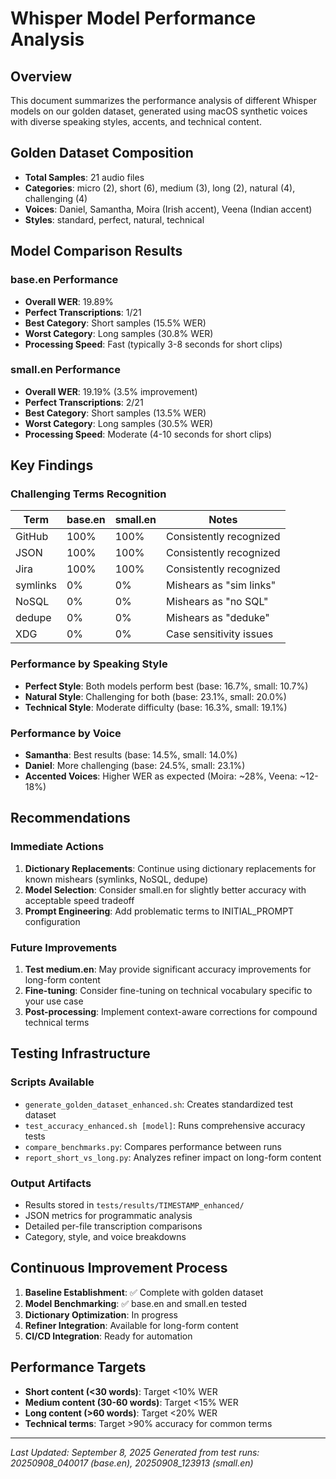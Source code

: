 # Whisper Model Performance Analysis

## Overview
This document summarizes the performance analysis of different Whisper models on our golden dataset, generated using macOS synthetic voices with diverse speaking styles, accents, and technical content.

## Golden Dataset Composition
- **Total Samples**: 21 audio files
- **Categories**: micro (2), short (6), medium (3), long (2), natural (4), challenging (4)
- **Voices**: Daniel, Samantha, Moira (Irish accent), Veena (Indian accent)
- **Styles**: standard, perfect, natural, technical

## Model Comparison Results

### base.en Performance
- **Overall WER**: 19.89%
- **Perfect Transcriptions**: 1/21
- **Best Category**: Short samples (15.5% WER)
- **Worst Category**: Long samples (30.8% WER)
- **Processing Speed**: Fast (typically 3-8 seconds for short clips)

### small.en Performance
- **Overall WER**: 19.19% (3.5% improvement)
- **Perfect Transcriptions**: 2/21
- **Best Category**: Short samples (13.5% WER)
- **Worst Category**: Long samples (30.5% WER)
- **Processing Speed**: Moderate (4-10 seconds for short clips)

## Key Findings

### Challenging Terms Recognition
| Term | base.en | small.en | Notes |
|------|---------|----------|-------|
| GitHub | 100% | 100% | Consistently recognized |
| JSON | 100% | 100% | Consistently recognized |
| Jira | 100% | 100% | Consistently recognized |
| symlinks | 0% | 0% | Mishears as "sim links" |
| NoSQL | 0% | 0% | Mishears as "no SQL" |
| dedupe | 0% | 0% | Mishears as "deduke" |
| XDG | 0% | 0% | Case sensitivity issues |

### Performance by Speaking Style
- **Perfect Style**: Both models perform best (base: 16.7%, small: 10.7%)
- **Natural Style**: Challenging for both (base: 23.1%, small: 20.0%)
- **Technical Style**: Moderate difficulty (base: 16.3%, small: 19.1%)

### Performance by Voice
- **Samantha**: Best results (base: 14.5%, small: 14.0%)
- **Daniel**: More challenging (base: 24.5%, small: 23.1%)
- **Accented Voices**: Higher WER as expected (Moira: ~28%, Veena: ~12-18%)

## Recommendations

### Immediate Actions
1. **Dictionary Replacements**: Continue using dictionary replacements for known mishears (symlinks, NoSQL, dedupe)
2. **Model Selection**: Consider small.en for slightly better accuracy with acceptable speed tradeoff
3. **Prompt Engineering**: Add problematic terms to INITIAL_PROMPT configuration

### Future Improvements
1. **Test medium.en**: May provide significant accuracy improvements for long-form content
2. **Fine-tuning**: Consider fine-tuning on technical vocabulary specific to your use case
3. **Post-processing**: Implement context-aware corrections for compound technical terms

## Testing Infrastructure

### Scripts Available
- `generate_golden_dataset_enhanced.sh`: Creates standardized test dataset
- `test_accuracy_enhanced.sh [model]`: Runs comprehensive accuracy tests
- `compare_benchmarks.py`: Compares performance between runs
- `report_short_vs_long.py`: Analyzes refiner impact on long-form content

### Output Artifacts
- Results stored in `tests/results/TIMESTAMP_enhanced/`
- JSON metrics for programmatic analysis
- Detailed per-file transcription comparisons
- Category, style, and voice breakdowns

## Continuous Improvement Process

1. **Baseline Establishment**: ✅ Complete with golden dataset
2. **Model Benchmarking**: ✅ base.en and small.en tested
3. **Dictionary Optimization**: In progress
4. **Refiner Integration**: Available for long-form content
5. **CI/CD Integration**: Ready for automation

## Performance Targets

- **Short content (<30 words)**: Target <10% WER
- **Medium content (30-60 words)**: Target <15% WER  
- **Long content (>60 words)**: Target <20% WER
- **Technical terms**: Target >90% accuracy for common terms

---

*Last Updated: September 8, 2025*
*Generated from test runs: 20250908_040017 (base.en), 20250908_123913 (small.en)*
